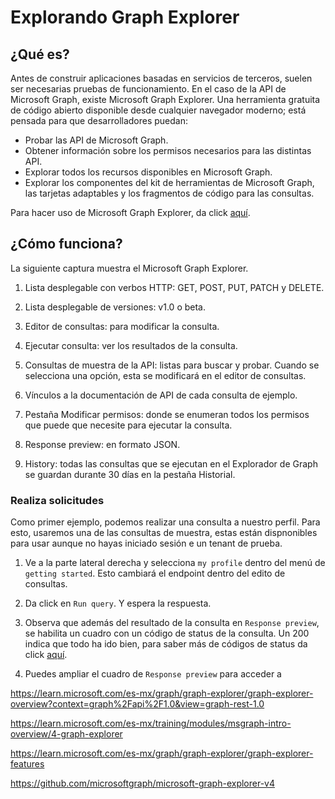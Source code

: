 # Explorando Graph Explorer

## ¿Qué es?
Antes de construir aplicaciones basadas en servicios de terceros, suelen ser necesarias pruebas de funcionamiento. En el caso de la API de Microsoft Graph, existe Microsoft Graph Explorer. Una herramienta gratuita de código abierto disponible desde cualquier navegador moderno; está pensada para que desarrolladores puedan:

- Probar las API de Microsoft Graph.
- Obtener información sobre los permisos necesarios para las distintas API.
- Explorar todos los recursos disponibles en Microsoft Graph.
- Explorar los componentes del kit de herramientas de Microsoft Graph, las tarjetas adaptables y los fragmentos de código para las consultas.

Para hacer uso de Microsoft Graph Explorer, da click [aquí](https://developer.microsoft.com/graph/graph-explorer.).


## ¿Cómo funciona?

La siguiente captura muestra el Microsoft Graph Explorer.


1. Lista desplegable con verbos HTTP: GET, POST, PUT, PATCH y DELETE.

2. Lista desplegable de versiones: v1.0 o beta.

3. Editor de consultas: para modificar la consulta. 

4. Ejecutar consulta: ver los resultados de la consulta.

5. Consultas de muestra de la API: listas para buscar y probar. Cuando se selecciona una opción, esta se modificará en el editor de consultas. 

6. Vínculos a la documentación de API de cada consulta de ejemplo.

7. Pestaña Modificar permisos: donde se enumeran todos los permisos que puede que necesite para ejecutar la consulta. 

8. Response preview: en formato JSON. 

9. History: todas las consultas que se ejecutan en el Explorador de Graph se guardan durante 30 días en la pestaña Historial. 

### Realiza solicitudes

Como primer ejemplo, podemos realizar una consulta a nuestro perfil. Para esto, usaremos una de las consultas de muestra, estas están dispnonibles para usar aunque no hayas iniciado sesión e un tenant de prueba. 

1. Ve a la parte lateral derecha y selecciona `my profile` dentro del menú de `getting started`. Esto cambiará el endpoint dentro del edito de consultas.
2. Da click en `Run query`. Y espera la respuesta.
3. Observa que además del resultado de la consulta en `Response preview`, se habilita un cuadro con un código de status de la consulta. Un 200 indica que todo ha ido bien, para saber más de códigos de status da click [aquí](https://http.cat/?azure-portal=true).

4. Puedes ampliar el cuadro de `Response preview` para acceder a 


https://learn.microsoft.com/es-mx/graph/graph-explorer/graph-explorer-overview?context=graph%2Fapi%2F1.0&view=graph-rest-1.0

https://learn.microsoft.com/es-mx/training/modules/msgraph-intro-overview/4-graph-explorer


https://learn.microsoft.com/es-mx/graph/graph-explorer/graph-explorer-features

https://github.com/microsoftgraph/microsoft-graph-explorer-v4